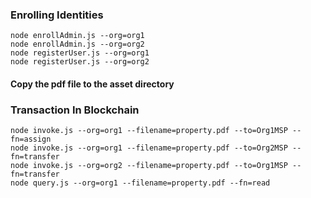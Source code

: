 ### Enrolling Identities

```
node enrollAdmin.js --org=org1
node enrollAdmin.js --org=org2
node registerUser.js --org=org1
node registerUser.js --org=org2
```

#### Copy the pdf file to the asset directory

### Transaction In Blockchain

```
node invoke.js --org=org1 --filename=property.pdf --to=Org1MSP --fn=assign
node invoke.js --org=org1 --filename=property.pdf --to=Org2MSP --fn=transfer
node invoke.js --org=org2 --filename=property.pdf --to=Org1MSP --fn=transfer
node query.js --org=org1 --filename=property.pdf --fn=read
```
